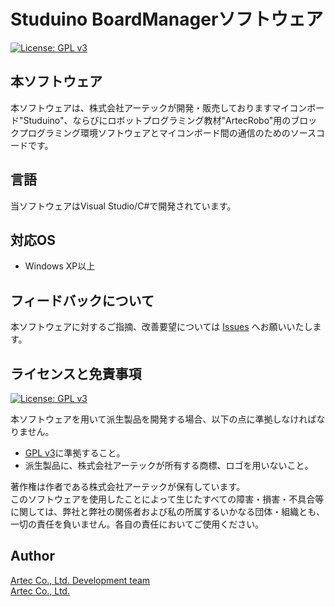 # Studuino BoardManagerソフトウェア
[![License: GPL v3](https://img.shields.io/badge/License-GPL%20v3-blue.svg)](http://www.gnu.org/licenses/gpl-3.0)

## 本ソフトウェア
本ソフトウェアは、株式会社アーテックが開発・販売しておりますマイコンボード"Studuino"、ならびにロボットプログラミング教材"ArtecRobo"用のブロックプログラミング環境ソフトウェアとマイコンボード間の通信のためのソースコードです。

## 言語
当ソフトウェアはVisual Studio/C#で開発されています。

## 対応OS
- Windows XP以上

## フィードバックについて
本ソフトウェアに対するご指摘、改善要望については [Issues](/issues) へお願いいたします。

## ライセンスと免責事項
[![License: GPL v3](https://img.shields.io/badge/License-GPL%20v3-blue.svg)](http://www.gnu.org/licenses/gpl-3.0)

本ソフトウェアを用いて派生製品を開発する場合、以下の点に準拠しなければなりません。
- [GPL v3](http://www.gnu.org/licenses/gpl-3.0)に準拠すること。
- 派生製品に、株式会社アーテックが所有する商標、ロゴを用いないこと。

著作権は作者である株式会社アーテックが保有しています。  
このソフトウェアを使用したことによって生じたすべての障害・損害・不具合等に関しては、弊社と弊社の関係者および私の所属するいかなる団体・組織とも、一切の責任を負いません。各自の責任においてご使用ください。

## Author
[Artec Co., Ltd. Development team](https://github.com/artec-kk)  
[Artec Co., Ltd.](http://www.artec-kk.co.jp)  

